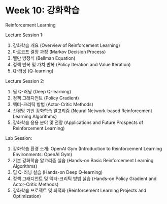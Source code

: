 # Week 10: 강화학습

Reinforcement Learning

Lecture Session 1:

1. 강화학습 개요 (Overview of Reinforcement Learning)
2. 마르코프 결정 과정 (Markov Decision Process)
3. 벨만 방정식 (Bellman Equation)
4. 정책 반복 및 가치 반복 (Policy Iteration and Value Iteration)
5. Q-러닝 (Q-learning)

Lecture Session 2:

1. 딥 Q-러닝 (Deep Q-learning)
2. 정책 그래디언트 (Policy Gradient)
3. 액터-크리틱 방법 (Actor-Critic Methods)
4. 신경망 기반 강화학습 알고리즘 (Neural Network-based Reinforcement Learning Algorithms)
5. 강화학습 응용 분야 및 전망 (Applications and Future Prospects of Reinforcement Learning)

Lab Session:

1. 강화학습 환경 소개: OpenAI Gym (Introduction to Reinforcement Learning Environments: OpenAI Gym)
2. 기본 강화학습 알고리즘 실습 (Hands-on Basic Reinforcement Learning Algorithms)
3. 딥 Q-러닝 실습 (Hands-on Deep Q-learning)
4. 정책 그래디언트 및 액터-크리틱 방법 실습 (Hands-on Policy Gradient and Actor-Critic Methods)
5. 강화학습 프로젝트 및 최적화 (Reinforcement Learning Projects and Optimization)

```{tableofcontents}

```
